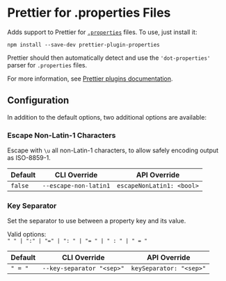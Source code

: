 # Prettier for .properties Files

Adds support to Prettier for [`.properties`](https://en.wikipedia.org/wiki/.properties) files. To use, just install it:

```
npm install --save-dev prettier-plugin-properties
```

Prettier should then automatically detect and use the `'dot-properties'` parser for `.properties` files.

For more information, see [Prettier plugins documentation](https://prettier.io/docs/en/plugins.html).

## Configuration

In addition to the default options, two additional options are available:

### Escape Non-Latin-1 Characters

Escape with `\u` all non-Latin-1 characters, to allow safely encoding output as ISO-8859-1.

| Default | CLI Override          | API Override              |
| ------- | --------------------- | ------------------------- |
| `false` | `--escape-non-latin1` | `escapeNonLatin1: <bool>` |

### Key Separator

Set the separator to use between a property key and its value.

Valid options:<br>
`" " | ":" | "=" | ": " | "= " | " : " | " = "`

| Default | CLI Override              | API Override            |
| ------- | ------------------------- | ----------------------- |
| `" = "` | `--key-separator "<sep>"` | `keySeparator: "<sep>"` |
